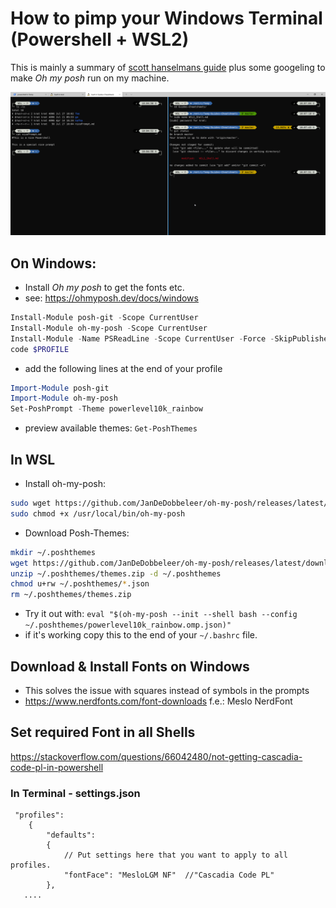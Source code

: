 # How to pimp your Windows Terminal (Powershell + WSL2)

This is mainly a summary of [scott hanselmans guide](https://www.hanselman.com/blog/how-to-make-a-pretty-prompt-in-windows-terminal-with-powerline-nerd-fonts-cascadia-code-wsl-and-ohmyposh) plus some googeling to make *Oh my posh* run on my machine.

![nice shell](./images/NiceShell.png)

## On Windows:

* Install *Oh my posh* to get the fonts etc.
* see: https://ohmyposh.dev/docs/windows
```powershell
Install-Module posh-git -Scope CurrentUser
Install-Module oh-my-posh -Scope CurrentUser
Install-Module -Name PSReadLine -Scope CurrentUser -Force -SkipPublisherCheck
code $PROFILE
```
* add the following lines at the end of your profile
``` powershell
Import-Module posh-git
Import-Module oh-my-posh
Set-PoshPrompt -Theme powerlevel10k_rainbow
```
* preview available themes: ```Get-PoshThemes```

## In WSL

* Install oh-my-posh: 
``` bash
sudo wget https://github.com/JanDeDobbeleer/oh-my-posh/releases/latest/download/posh-linux-amd64 -O /usr/local/bin/oh-my-posh
sudo chmod +x /usr/local/bin/oh-my-posh
```
* Download Posh-Themes:
``` bash
mkdir ~/.poshthemes
wget https://github.com/JanDeDobbeleer/oh-my-posh/releases/latest/download/themes.zip -O ~/.poshthemes/themes.zip
unzip ~/.poshthemes/themes.zip -d ~/.poshthemes
chmod u+rw ~/.poshthemes/*.json
rm ~/.poshthemes/themes.zip
```
* Try it out with: ```eval "$(oh-my-posh --init --shell bash --config ~/.poshthemes/powerlevel10k_rainbow.omp.json)"```
* if it's working copy this to the end of your ```~/.bashrc``` file.

## Download & Install Fonts on Windows

* This solves the issue with squares instead of symbols in the prompts
* https://www.nerdfonts.com/font-downloads f.e.: Meslo NerdFont

## Set required Font in all Shells

https://stackoverflow.com/questions/66042480/not-getting-cascadia-code-pl-in-powershell

### In Terminal - settings.json
``` 
 "profiles":
    {
        "defaults":
        {
            // Put settings here that you want to apply to all profiles.
            "fontFace": "MesloLGM NF"  //"Cascadia Code PL"
        },
   ....
```
